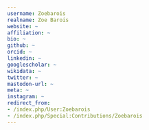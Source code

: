 ```yaml
---
username: Zoebarois
realname: Zoe Barois
website: ~
affiliation: ~
bio: ~
github: ~
orcid: ~
linkedin: ~
googlescholar: ~
wikidata: ~
twitter: ~
mastodon-url: ~
meta: ~
instagram: ~
redirect_from:
- /index.php/User:Zoebarois
- /index.php/Special:Contributions/Zoebarois
---
```

